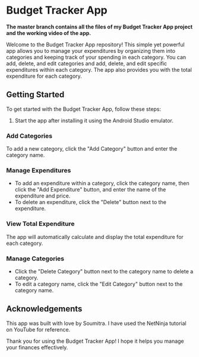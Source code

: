 # Budget Tracker App

**The master branch contains all the files of my Budget Tracker App project and the working video of the app.**

Welcome to the Budget Tracker App repository! This simple yet powerful app allows you to manage your expenditures by organizing them into categories and keeping track of your spending in each category. You can add, delete, and edit categories and add, delete, and edit specific expenditures within each category. The app also provides you with the total expenditure for each category.

## Getting Started

To get started with the Budget Tracker App, follow these steps:

1. Start the app after installing it using the Android Studio emulator.

### Add Categories

To add a new category, click the "Add Category" button and enter the category name.

### Manage Expenditures

- To add an expenditure within a category, click the category name, then click the "Add Expenditure" button, and enter the name of the expenditure and price.
- To delete an expenditure, click the "Delete" button next to the expenditure.

### View Total Expenditure

The app will automatically calculate and display the total expenditure for each category.

### Manage Categories

- Click the "Delete Category" button next to the category name to delete a category.
- To edit a category name, click the "Edit Category" button next to the category name.

## Acknowledgements

This app was built with love by Soumitra.
I have used the NetNinja tutorial on YouTube for reference.

Thank you for using the Budget Tracker App! I hope it helps you manage your finances effectively.
